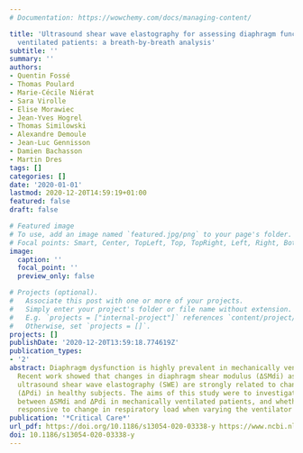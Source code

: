 ```yaml
---
# Documentation: https://wowchemy.com/docs/managing-content/

title: 'Ultrasound shear wave elastography for assessing diaphragm function in mechanically
  ventilated patients: a breath-by-breath analysis'
subtitle: ''
summary: ''
authors:
- Quentin Fossé
- Thomas Poulard
- Marie-Cécile Niérat
- Sara Virolle
- Elise Morawiec
- Jean-Yves Hogrel
- Thomas Similowski
- Alexandre Demoule
- Jean-Luc Gennisson
- Damien Bachasson
- Martin Dres
tags: []
categories: []
date: '2020-01-01'
lastmod: 2020-12-20T14:59:19+01:00
featured: false
draft: false

# Featured image
# To use, add an image named `featured.jpg/png` to your page's folder.
# Focal points: Smart, Center, TopLeft, Top, TopRight, Left, Right, BottomLeft, Bottom, BottomRight.
image:
  caption: ''
  focal_point: ''
  preview_only: false

# Projects (optional).
#   Associate this post with one or more of your projects.
#   Simply enter your project's folder or file name without extension.
#   E.g. `projects = ["internal-project"]` references `content/project/deep-learning/index.md`.
#   Otherwise, set `projects = []`.
projects: []
publishDate: '2020-12-20T13:59:18.774619Z'
publication_types:
- '2'
abstract: Diaphragm dysfunction is highly prevalent in mechanically ventilated patients.
  Recent work showed that changes in diaphragm shear modulus (ΔSMdi) assessed using
  ultrasound shear wave elastography (SWE) are strongly related to changes in Pdi
  (ΔPdi) in healthy subjects. The aims of this study were to investigate the relationship
  between ΔSMdi and ΔPdi in mechanically ventilated patients, and whether ΔSMdi is
  responsive to change in respiratory load when varying the ventilator settings.
publication: '*Critical Care*'
url_pdf: https://doi.org/10.1186/s13054-020-03338-y https://www.ncbi.nlm.nih.gov/pmc/articles/PMC7695240/pdf/13054_2020_Article_3338.pdf
doi: 10.1186/s13054-020-03338-y
---
```

